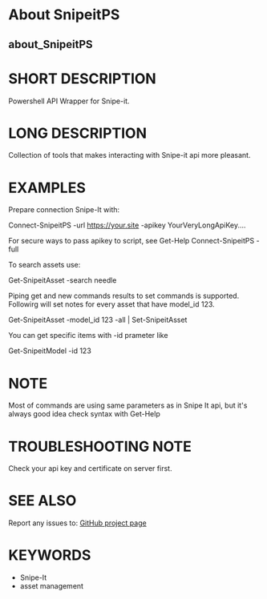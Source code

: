 # About SnipeitPS
## about_SnipeitPS

# SHORT DESCRIPTION
Powershell API Wrapper for Snipe-it.

# LONG DESCRIPTION
Collection of tools that makes interacting with Snipe-it api more pleasant.

# EXAMPLES
Prepare connection Snipe-It with:

Connect-SnipeitPS -url https://your.site -apikey YourVeryLongApiKey....

For secure ways to pass apikey to script, see Get-Help Connect-SnipeitPS -full

To search assets use:

Get-SnipeitAsset -search needle

Piping get and new commands results to set commands is supported. Followirg will
set notes for every asset that have model_id 123.

Get-SnipeitAsset -model_id 123 -all | Set-SnipeitAsset

You can get specific items with -id prameter like

Get-SnipeitModel -id 123

# NOTE
Most of commands are using same parameters as in Snipe It api,
but it's always good idea  check syntax with Get-Help

# TROUBLESHOOTING NOTE
Check your api key and certificate on server first.

# SEE ALSO

Report any issues to:
[GitHub project page](https://github.com/snazy2000/SnipeitPS/issues)

# KEYWORDS

- Snipe-It
- asset management
